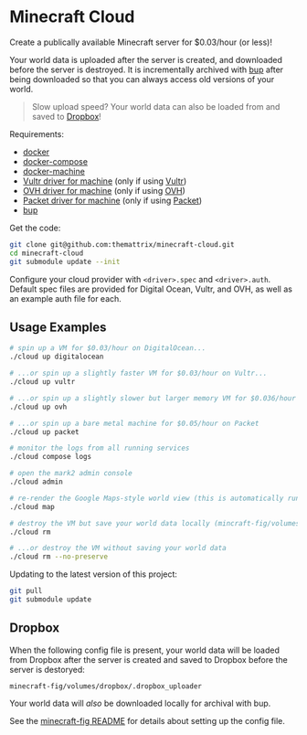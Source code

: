 # Minecraft Cloud

Create a publically available Minecraft server for $0.03/hour (or less)!

Your world data is uploaded after the server is created, and downloaded
before the server is destroyed. It is incrementally archived with
[bup](https://github.com/bup/bup) after being downloaded so that you can always
access old versions of your world.

> Slow upload speed? Your world data can also be loaded from and saved to [Dropbox](#dropbox)!

Requirements:

- [docker](https://docs.docker.com/engine/installation/)
- [docker-compose](https://docs.docker.com/compose/install/)
- [docker-machine](https://docs.docker.com/machine/install-machine/)
- [Vultr driver for machine](https://github.com/janeczku/docker-machine-vultr) (only if using [Vultr](https://www.vultr.com/))
- [OVH driver for machine](https://github.com/yadutaf/docker-machine-driver-ovh) (only if using [OVH](https://www.ovh.com/us/vps/vps-ssd.xml))
- [Packet driver for machine](https://github.com/packethost/docker-machine-driver-packet) (only if using [Packet](https://www.packet.net/))
- [bup](https://github.com/bup/bup)

Get the code:

```bash
git clone git@github.com:themattrix/minecraft-cloud.git
cd minecraft-cloud
git submodule update --init
```

Configure your cloud provider with `<driver>.spec` and `<driver>.auth`.
Default spec files are provided for Digital Ocean, Vultr, and OVH, as well as
an example auth file for each.


## Usage Examples

```bash
# spin up a VM for $0.03/hour on DigitalOcean...
./cloud up digitalocean

# ...or spin up a slightly faster VM for $0.03/hour on Vultr...
./cloud up vultr

# ...or spin up a slightly slower but larger memory VM for $0.036/hour on OVH
./cloud up ovh

# ...or spin up a bare metal machine for $0.05/hour on Packet
./cloud up packet

# monitor the logs from all running services
./cloud compose logs

# open the mark2 admin console
./cloud admin

# re-render the Google Maps-style world view (this is automatically run once)
./cloud map

# destroy the VM but save your world data locally (mincraft-fig/volumes/game/world*)...
./cloud rm

# ...or destroy the VM without saving your world data
./cloud rm --no-preserve
```

Updating to the latest version of this project:

```bash
git pull
git submodule update
```


## Dropbox

When the following config file is present, your world data will be loaded from
Dropbox after the server is created and saved to Dropbox before the server is
destoryed:

    minecraft-fig/volumes/dropbox/.dropbox_uploader

Your world data will *also* be downloaded locally for archival with bup.

See the [minecraft-fig README](https://github.com/themattrix/minecraft-fig/blob/master/README.md)
for details about setting up the config file.
